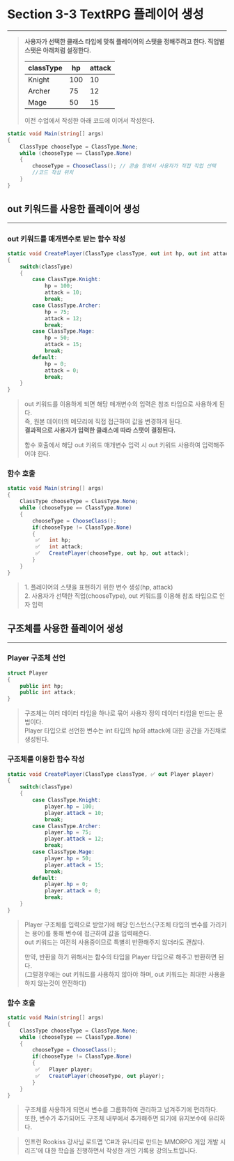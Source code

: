 # Section 3-3 TextRPG 플레이어 생성
---

> **사용자가 선택한 클래스 타입에 맞춰 플레이어의 스탯을 정해주려고 한다. 직업별 스탯은 아래처럼 설정한다.**  
>   
> 
> | **classType** | **hp** | **attack** |
> | --- | --- | --- |
> | Knight | 100 | 10 |
> | Archer | 75 | 12 |
> | Mage | 50 | 15 |
> 
>   
> 이전 수업에서 작성한 아래 코드에 이어서 작성한다.

```C#
static void Main(string[] args)
{
    ClassType chooseType = ClassType.None;
    while (chooseType == ClassType.None)
    {
        chooseType = ChooseClass(); // 콘솔 창에서 사용자가 직접 직업 선택
        //코드 작성 위치
    }
}
```

## **out 키워드를 사용한 플레이어 생성**

---

### **out 키워드를 매개변수로 받는 함수 작성**

```C#
static void CreatePlayer(ClassType classType, out int hp, out int attack)
{
    switch(classType)
    {
        case ClassType.Knight:
            hp = 100;
            attack = 10;
            break;
        case ClassType.Archer:
            hp = 75;
            attack = 12;
            break;
        case ClassType.Mage:
            hp = 50;
            attack = 15;
            break;
        default:
            hp = 0;
            attack = 0;
            break;
    }
}
```

> out 키워드를 이용하게 되면 해당 매개변수의 입력은 참조 타입으로 사용하게 된다.   
> 즉, 원본 데이터의 메모리에 직접 접근하여 값을 변경하게 된다.  
> **결과적으로 사용자가 입력한 클래스에 따라 스탯이 결정된다.**  
>   
> 함수 호출에서 해당 out 키워드 매개변수 입력 시 out 키워드 사용하여 입력해주어야 한다.

### **함수 호출**

```C#
static void Main(string[] args)
{
    ClassType chooseType = ClassType.None;
    while (chooseType == ClassType.None)
    {
        chooseType = ChooseClass();
        if(chooseType != ClassType.None)
        {
         ✅   int hp;
         ✅   int attack;
         ✅   CreatePlayer(chooseType, out hp, out attack);
        }
    }
}
```

> 1\. 플레이어의 스탯을 표현하기 위한 변수 생성(hp, attack)  
> 2\. 사용자가 선택한 직업(chooseType), out 키워드를 이용해 참조 타입으로 인자 입력

## **구조체를 사용한 플레이어 생성**

---

### Player 구조체 선언

```C#
struct Player
{
    public int hp;
    public int attack;
}
```

> 구조체는 여러 데이터 타입을 하나로 묶어 사용자 정의 데이터 타입을 만드는 문법이다.  
> Player 타입으로 선언한 변수는 int 타입의 hp와 attack에 대한 공간을 가진채로 생성된다.

### **구조체를 이용한 함수 작성**

```C#
static void CreatePlayer(ClassType classType, ✅ out Player player)
{
    switch(classType)
    {
        case ClassType.Knight:
            player.hp = 100;
            player.attack = 10;
            break;
        case ClassType.Archer:
            player.hp = 75;
            player.attack = 12;
            break;
        case ClassType.Mage:
            player.hp = 50;
            player.attack = 15;
            break;
        default:
            player.hp = 0;
            player.attack = 0;
            break;
    }
}
```

> Player 구조체를 입력으로 받았기에 해당 인스턴스(구조체 타입의 변수를 가리키는 용어)를 통해 변수에 접근하여 값을 입력해준다.  
> out 키워드는 여전히 사용중이므로 특별히 반환해주지 않더라도 괜찮다.   
>   
> 만약, 반환을 하기 위해서는 함수의 타입을 Player 타입으로 해주고 반환하면 된다.  
> (그럴경우에는 out 키워드를 사용하지 않아야 하며, out 키워드는 최대한 사용을 하지 않는것이 안전하다)

### **함수 호출**

```C#
static void Main(string[] args)
{
    ClassType chooseType = ClassType.None;
    while (chooseType == ClassType.None)
    {
        chooseType = ChooseClass();
        if(chooseType != ClassType.None)
        {
	     ✅   Player player;
         ✅   CreatePlayer(chooseType, out player);
        }
    }
}
```

> 구조체를 사용하게 되면서 변수를 그룹화하여 관리하고 넘겨주기에 편리하다.  
> 또한, 변수가 추가되어도 구조체 내부에서 추가해주면 되기에 유지보수에 유리하다.

> 인프런 Rookiss 강사님 로드맵 'C#과 유니티로 만드는 MMORPG 게임 개발 시리즈'에 대한 학습을 진행하면서 작성한 개인 기록용 강의노트입니다.